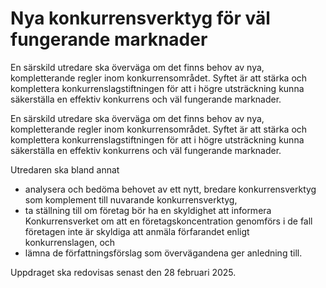 # Nya konkurrensverktyg för väl fungerande marknader

En särskild utredare ska överväga om det finns behov av nya,
kompletterande regler inom konkurrensområdet. Syftet är att stärka och
komplettera konkurrenslagstiftningen för att i högre utsträckning kunna
säkerställa en effektiv konkurrens och väl fungerande marknader.

En särskild utredare ska överväga om det finns behov av nya,
kompletterande regler inom konkurrensområdet. Syftet är att stärka och
komplettera konkurrenslagstiftningen för att i högre utsträckning kunna
säkerställa en effektiv konkurrens och väl fungerande marknader.

Utredaren ska bland annat

* analysera och bedöma behovet av ett nytt, bredare konkurrensverktyg
som komplement till nuvarande konkurrensverktyg,
* ta ställning till om företag bör ha en skyldighet att informera
Konkurrensverket om att en företagskoncentration genomförs i de fall
företagen inte är skyldiga att anmäla förfarandet enligt konkurrenslagen, och
* lämna de författningsförslag som övervägandena ger anledning till.

Uppdraget ska redovisas senast den 28 februari 2025.
